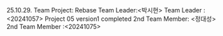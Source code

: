 25.10.29. Team Project: Rebase
Team Leader:<박시현>
Team Leader :<20241057>
Project 05 version1 completed
2nd Team Member: <정대성>
2nd Team Member :<20241075>


